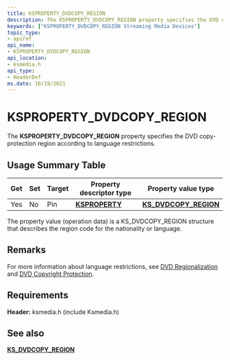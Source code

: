 ```yaml
---
title: KSPROPERTY_DVDCOPY_REGION
description: The KSPROPERTY_DVDCOPY_REGION property specifies the DVD copy-protection region according to language restrictions.
keywords: ["KSPROPERTY_DVDCOPY_REGION Streaming Media Devices"]
topic_type:
- apiref
api_name:
- KSPROPERTY_DVDCOPY_REGION
api_location:
- ksmedia.h
api_type:
- HeaderDef
ms.date: 10/19/2021
---
```


# KSPROPERTY_DVDCOPY_REGION

The **KSPROPERTY_DVDCOPY_REGION** property specifies the DVD copy-protection region according to language restrictions.

## Usage Summary Table

| Get | Set | Target | Property descriptor type | Property value type |
|--|--|--|--|--|
| Yes | No | Pin | [**KSPROPERTY**](/windows-hardware/drivers/stream/ksproperty-structure) | [**KS_DVDCOPY_REGION**](/windows-hardware/drivers/ddi/ksmedia/ns-ksmedia-_ks_dvdcopy_region) |

The property value (operation data) is a KS_DVDCOPY_REGION structure that describes the region code for the nationality or language.

## Remarks

For more information about language restrictions, see [DVD Regionalization](dvd-regionalization.md) and [DVD Copyright Protection](dvd-copyright-protection.md).

## Requirements

**Header:** ksmedia.h (include Ksmedia.h)

## See also

[**KS_DVDCOPY_REGION**](/windows-hardware/drivers/ddi/ksmedia/ns-ksmedia-_ks_dvdcopy_region)
